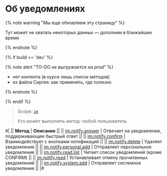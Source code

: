 # Об уведомлениях

{% note warning "Мы еще обновляем эту страницу" %}

Тут может не хватать некоторых данных — дополним в ближайшее время

{% endnote %}

{% if build == 'dev' %}

{% note alert "TO-DO _не выгружается на prod_" %}

- нет контента (в курсе лишь список методов)
- из файла Сергея: как применять, где полезно

{% endnote %}

{% endif %}

> Scope: [`im`](../../scopes/permissions.md)
>
> Кто может выполнять метод: любой пользователь

#|
|| **Метод** | **Описание** ||
|| [im.notify.answer](./im-notify-answer.md) | Отвечает на уведомление, поддерживающее быстрый ответ ||
|| [im.notify.confirm](./im-notify-confirm.md) | Взаимодействует с кнопками нотификаций ||
|| [im.notify.delete](./im-notify-delete.md) | Удаляет уведомления ||
|| [im.notify.personal.add](./im-notify-personal-add.md) | Отправляет персональное уведомление ||
|| [im.notify.read.list](./im-notify-read-list.md) | Читает список уведомлений (кроме CONFIRM) ||
|| [im.notify.read](./im-notify-read.md) | Устанавливает отмену прочитанных уведомлений ||
|| [im.notify.system.add](./im-notify-system-add.md) | Отправляет системное уведомление ||
|#
